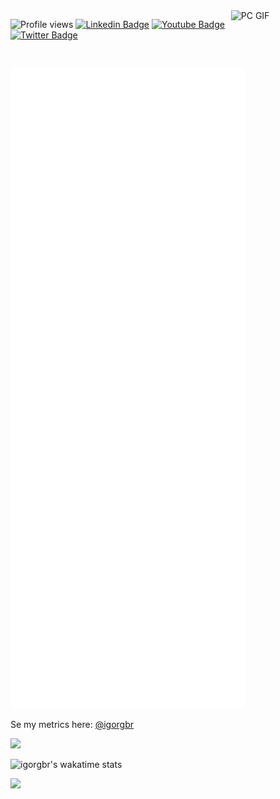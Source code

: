 <img align="right" alt="PC GIF" src="https://media.giphy.com/media/XHAv3GveJMXMXSumkO/giphy.gif" width = "30%" />

![Profile views](https://gpvc.arturio.dev/igorgbr)
[![Linkedin Badge](https://img.shields.io/badge/-LinkedIn-0A66C2?style=flat-square&logo=Linkedin&logoColor=white&link=https://www.linkedin.com/in/igorgiamoniano/)](https://www.linkedin.com/in/igorgiamoniano/)
[![Youtube Badge](https://img.shields.io/badge/Youtube-red?logo=youtube&logoColor=white&link=https://www.youtube.com/coisa_de_devoficial)](https://www.youtube.com/coisa_de_devoficial)
[![Twitter Badge](https://img.shields.io/badge/Twitter-blue?logo=twitter&logoColor=white&link=https://twitter.com/IgorPolaroidOn)](https://twitter.com/IgorPolaroidOn)

<br>


![Metrics](https://github.com/igorgbr/igorgbr/blob/master/metrics.svg)

Se my metrics here: <a href="https://metrics.lecoq.io/about/igorgbr"> @igorgbr </a>

<img width=499px
  src="https://cr-ss-service.azurewebsites.net/api/ScreenShot?widget=summary&username=igorgbr&badges=2&show-avatar=true&style=--header-bg-color:%23000;--border-radius:10px"
/>

<div id="data_blocks">

  ![igorgbr's wakatime stats](https://github-readme-stats.vercel.app/api/wakatime?username=igorgbr)

  <img  src = "https://github-readme-stats.vercel.app/api?username=igorgbr&theme=darcula&show_icons=true" />
  
</div>
